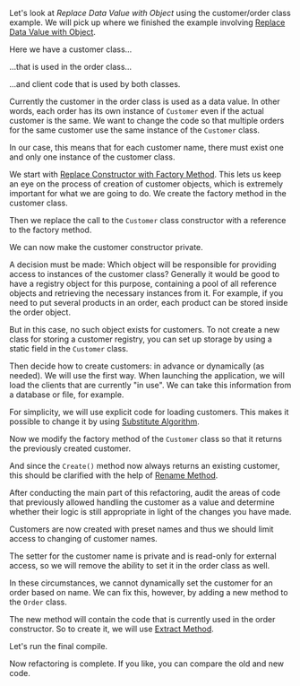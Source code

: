 Let's look at <i>Replace Data Value with Object</i> using the customer/order class example. We will pick up where we finished the example involving <a href="/replace-data-value-with-object">Replace Data Value with Object</a>.

Here we have a customer class…

…that is used in the order class…

…and client code that is used by both classes.

Currently the customer in the order class is used as a data value. In other words, each order has its own instance of <code>Customer</code> even if the actual customer is the same. We want to change the code so that multiple orders for the same customer use the same instance of the <code>Customer</code> class.

In our case, this means that for each customer name, there must exist one and only one instance of the customer class.

We start with <a href="/replace-constructor-with-factory-method">Replace Constructor with Factory Method</a>. This lets us keep an eye on the process of creation of customer objects, which is extremely important for what we are going to do. We create the factory method in the customer class.

Then we replace the call to the <code>Customer</code> class constructor with a reference to the factory method.

We can now make the customer constructor private.

A decision must be made: Which object will be responsible for providing access to instances of the customer class? Generally it would be good to have a registry object for this purpose, containing a pool of all reference objects and retrieving the necessary instances from it. For example, if you need to put several products in an order, each product can be stored inside the order object.

But in this case, no such object exists for customers. To not create a new class for storing a customer registry, you can set up storage by using a static field in the <code>Customer</code> class.

Then decide how to create customers: in advance or dynamically (as needed). We will use the first way. When launching the application, we will load the clients that are currently "in use". We can take this information from a database or file, for example.

For simplicity, we will use explicit code for loading customers. This makes it possible to change it by using <a href="/substitute-algorithm">Substitute Algorithm</a>.

Now we modify the factory method of the <code>Customer</code> class so that it returns the previously created customer.

And since the <code>Create()</code> method now always returns an existing customer, this should be clarified with the help of <a href="/rename-method">Rename Method</a>.

After conducting the main part of this refactoring, audit the areas of code that previously allowed handling the customer as a value and determine whether their logic is still appropriate in light of the changes you have made.

Customers are now created with preset names and thus we should limit access to changing of customer names.

The setter for the customer name is private and is read-only for external access, so we will remove the ability to set it in the order class as well.

In these circumstances, we cannot dynamically set the customer for an order based on name. We can fix this, however, by adding a new method to the <code>Order</code> class.

The new method will contain the code that is currently used in the order constructor. So to create it, we will use <a href="/extract-method">Extract Method</a>.

Let's run the final compile.

Now refactoring is complete. If you like, you can compare the old and new code.